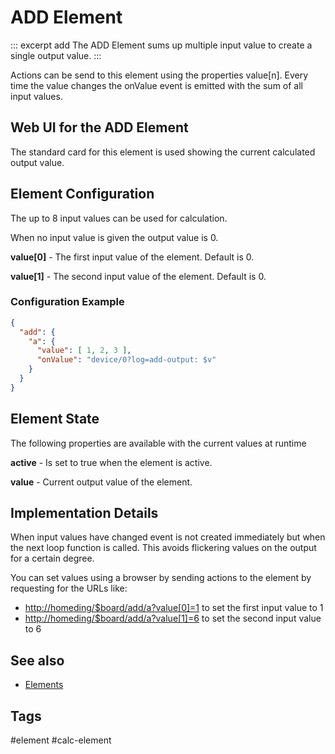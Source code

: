 # ADD Element

::: excerpt add
The ADD Element sums up multiple input value to create a single output value.
:::

Actions can be send to this element using the properties value[n].
Every time the value changes the onValue event is emitted with the sum of all input values.


## Web UI for the ADD Element

The standard card for this element is used showing the current calculated output value.


## Element Configuration

<object data="/element.svg?add" type="image/svg+xml"></object>

The up to 8 input values can be used for calculation.

When no input value is given the output value is 0.

**value[0]** - The first input value of the element. Default is 0.

**value[1]** - The second input value of the element. Default is 0.


### Configuration Example


```JSON
{
  "add": {
    "a": {
      "value": [ 1, 2, 3 ],
      "onValue": "device/0?log=add-output: $v"
    }
  }
}
```

## Element State

The following properties are available with the current values at runtime

**active** - Is set to true when the element is active.

**value** - Current output value of the element.


## Implementation Details

When input values have changed event is not created immediately but when the next loop function is called.
This avoids flickering values on the output for a certain degree.

You can set values using a browser by sending actions to the element by requesting for the URLs like:

* <http://homeding/$board/add/a?value[0]=1> to set the first input value to 1
* <http://homeding/$board/add/a?value[1]=6> to set the second input value to 6


## See also

* [Elements](/elements.md)


## Tags
#element #calc-element